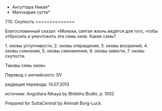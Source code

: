 * Ангуттара Никая*
* Маччхария сутта*

7\.10\. Скупость
\=\=\=\=\=\=\=\=\=\=\=\=\=\=

Благословенный сказал: «Монахи, святая жизнь ведётся для того, чтобы отбросить и уничтожить эти семь оков\. Какие семь?

1\. оковы уступчивости,
2\. оковы отвращения,
3\. оковы воззрений,
4\. оковы сомнения,
5\. оковы самомнения,
6\. оковы зависти,
7\. оковы скупости\.

Таковы семь оков»\.

Перевод с английского: SV

редакция перевода: 14\.07\.2013

источник: Anguttara Nikaya by Bhikkhu Bodhi, p\. 1002

Prepared for SuttaCentral by Aminah Borg\-Luck\.